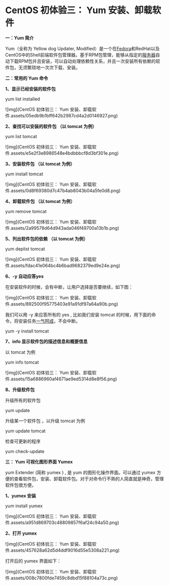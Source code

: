 # CentOS 初体验三： Yum 安装、卸载软件

**一：Yum 简介**

Yum（全称为 Yellow dog Updater, Modified）是一个在[Fedora](https://www.baidu.com/s?wd=Fedora&tn=24004469_oem_dg&rsv_dl=gh_pl_sl_csd)和RedHat以及CentOS中的Shell前端软件包管理器。基于RPM包管理，能够从指定的[服务器](https://www.baidu.com/s?wd=服务器&tn=24004469_oem_dg&rsv_dl=gh_pl_sl_csd)自动下载RPM包并且安装，可以自动处理依赖性关系，并且一次安装所有依赖的软件包，无须繁琐地一次次下载、安装。

**二：常用的 Yum 命令**

**1、显示已经安装的软件包**

yum list installed

![img](CentOS 初体验三： Yum 安装、卸载软件.assets/05edb9b1bff642b2987cd4a2d0146927.png)

**2、查找可以安装的软件包 （以 tomcat 为例）**

yum list tomcat

![img](CentOS 初体验三： Yum 安装、卸载软件.assets/e5e2f3e8986548e4bdbbbcf8d3bf301e.png)

**3、安装软件包 （以 tomcat 为例）**

yum install tomcat

![img](CentOS 初体验三： Yum 安装、卸载软件.assets/0d8f69380d7c47b4ab8043b04a5fe0d8.png)

**4、卸载软件包 （以 tomcat 为例）**

yum remove tomcat

![img](CentOS 初体验三： Yum 安装、卸载软件.assets/2a99578d64d943ada046f49700a13b1b.png)

**5、列出软件包的依赖 （以 tomcat 为例）**

yum deplist tomcat

![img](CentOS 初体验三： Yum 安装、卸载软件.assets/fdac41e064bc4b6bad9682379ed9e24e.png)

**6、-y 自动应答yes**

在安装软件的时候，会有中断，让用户选择是否要继续，如下图：

![img](CentOS 初体验三： Yum 安装、卸载软件.assets/892500f95775403e91a91df97a64a90b.png)

我们可以用 -y 来应答所有的 yes , 比如我们安装 tomcat 的时候，用下面的命令，将安装任务[一气呵成](https://www.baidu.com/s?wd=一气呵成&tn=24004469_oem_dg&rsv_dl=gh_pl_sl_csd)，不会中断。

yum -y install tomcat

**7、info 显示软件包的描述信息和概要信息**

以 tomcat 为例

yum info tomcat

![img](CentOS 初体验三： Yum 安装、卸载软件.assets/15a6886960af4671ae9ed5314d8e8f56.png)

**8、升级软件包**

升级所有的软件包

yum update

升级某一个软件包 ，以升级 tomcat 为例

yum update tomcat

检查可更新的程序

yum check-update

**三： Yum 可视化图形界面 Yumex**

yum Extender (简称 yumex ) , 是 yum 的图形化操作界面。可以通过 yumex 方便的查看软件包，安装、卸载软件包。对于对命令行不熟的人简直就是神奇，管理软件包很方便。

**1、yumex 安装**

yum install yumex

![img](CentOS 初体验三： Yum 安装、卸载软件.assets/a951d869703c48809857f6af24c94a50.png)

**2、打开 yumex**

![img](CentOS 初体验三： Yum 安装、卸载软件.assets/457628a62d5d4ddf9016d55e5308a221.png)

打开后的 yumex 界面如下：

![img](CentOS 初体验三： Yum 安装、卸载软件.assets/008c7800fde7459c8dbd15f88104a73c.png)